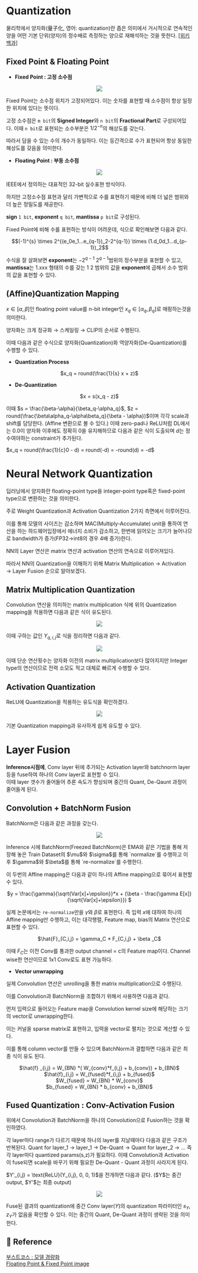 # Quantization
물리학에서 양자화(量子化, 영어: quantization)란 좁은 의미에서 거시적으로 연속적인 양을 어떤 기본 단위(양자)의 정수배로 측정하는 양으로 재해석하는 것을 뜻한다. [[위키백과]](https://ko.wikipedia.org/wiki/%EC%96%91%EC%9E%90%ED%99%94_(%EB%AC%BC%EB%A6%AC%ED%95%99))

## Fixed Point & Floating Point

- **Fixed Point : 고정 소수점**<br>
<p align="center">
  <img src="https://github.com/user-attachments/assets/0def6b5e-b7e9-4eb3-b863-d66fa1ca17d9">
</p>

Fixed Point는 소수점 위치가 고정되어있다. 이는 숫자를 표현할 때 소수점이 항상 일정한 위치에 있다는 뜻이다. 

고정 소수점은 `m bit`의 **Signed Integer**와 `n bit`의 **Fractional Part**로 구성되어있다. 이때 `n bit`로 표현되는 소수부분은 $1/2^{-n}$의 해상도를 갖는다.

따라서 담을 수 있는 수의 개수가 동일하다. 이는 등간격으로 수가 표현되어 항상 동일한 해상도를 갖음을 의미한다.

- **Floating Point : 부동 소수점**<br>
<p align="center">
  <img src="https://github.com/user-attachments/assets/182b73d5-6363-45c2-adfc-42ca6d329e09">
</p>  

IEEE에서 정의하는 대표적인 32-bit 실수표현 방식이다.

하지만 고정소수점 표현과 달리 가변적으로 수를 표현하기 때문에 비해 더 넓은 범위와 더 높은 정밀도를 제공한다. 

**sign** `1 bit`,  **exponent** `q bit`, **mantissa** `p bit`로 구성된다.

Fixed Point에 비해 수를 표현하는 방식이 어려운데, 식으로 확인해보면 다음과 같다.

<p align="center">$$(-1)^{s} \times 2^{(e_0e_1...e_{q-1})_2-2^{q-1}} \times (1.d_0d_1...d_{p-1})_2$$</p>

수식을 잘 살펴보면 **exponent**는 $-2^{q-1} ~ 2^{q-1}$범위의 정수부분을 표현할 수 있고, **mantissa**는 1.xxx 형태의 수를 갖는 $1~2$ 범위의 값을 **exponent**에 곱해서 소수 범위의 값을 표현할 수 있다.


## (Affine)Quantization Mapping
$x \in [\alpha, \beta]$인 floating point value를 n-bit integer인 $x_q \in [\alpha_q, \beta_q]$로 매핑하는것을 의미한다. 

양자화는 크게 정규화 → 스케일링 → CLIP의 순서로 수행된다. 

이때 다음과 같은 수식으로 양자화(Quantization)화 역양자화(De-Quantization)를 수행할 수 있다. 

- **Quantization Process**<br>
<p align="center"> $x_q = round(\frac{1}{s} x + z)$</p>

- **De-Quantization**<br>
<p align="center">$x = s(x_q - z)$ </p>

이때 $s = \frac{\beta-\alpha}{\beta_q-\alpha_q}$, $z = round(\frac{\beta\alpha_q-\alpha\beta_q}{\beta - \alpha})$이며 각각 scale과 shift를 담당한다. (Affine 변환으로 볼 수 있다.)
이때 zero-pad나 ReLU처럼 DL에서는 0.0이 양자화 이후에도 정확히 0을 유지해하므로 다음과 같은 식이 도출되며 $d$는 정수여야하는 constraint가 추가된다.

$x_q = round(\frac{1}{c}0 - d) = round(-d) = -round(d) = -d$


# Neural Network Quantization
딥러닝에서 양자화란 floating-point type을 integer-point type혹은 fixed-point type으로 변환하는 것을 의미한다. 

주로 Weight Quantization과 Activation Quantization 2가지 측면에서 이루어진다.

이를 통해 모델의 사이즈는 감소하며 MAC(Multiply-Accumulate) unit을 통하여 연산을 하는 하드웨어입장에서 에너지 소비가 감소하고, 한번에 읽어오는 크기가 늘어나므로 bandwidth가 증가(FP32→int8의 경우 4배 증가)한다.

NN의 Layer 연산은 matrix 연산과 activation 연산의 연속으로 이루어져있다. 

따라서 NN의 Quantization을 이해하기 위해 Matrix Multiplication → Activation → Layer Fusion 순으로 알아보겠다.

## Matrix Multiplication Quantization
Convolution 연산을 의미하는 matrix multiplication 식에 위의 Quantization mapping을 적용하면 다음과 같은 식이 유도된다.

<p align="center">
  <img src="https://github.com/user-attachments/assets/4c9b86c2-3ac5-4edb-b5d8-c479f82cf342">
</p>   

이때 구하는 값인 $Y_{q,i,j}$로 식을 정리하면 다음과 같다.

<p align="center">
  <img src="https://github.com/user-attachments/assets/ce8ad934-3878-4f79-b94f-036ac29e2093">
</p>
  
이때 단순 연산횟수는 양자화 이전의 matrix multiplication보다 많아지지만 Integer type의 연산이므로 전력 소모도 적고 대체로 빠르게 수행할 수 있다.

## Activation Quantization
ReLU에 Quantization을 적용하는 유도식을 확인하겠다.

<p align="center">
  <img src="https://github.com/user-attachments/assets/56761bd5-84bb-4ac0-914a-0200fe70f234">
</p>

기본 Quantization mapping과 유사하게 쉽게 유도할 수 있다.

# Layer Fusion
**Inference시점에**, Conv layer 뒤에 추가되는 Activation layer와 batchnorm layer 등을 fuse하여 하나의 Conv layer로 표현할 수 있다. <br>
이때 layer 갯수가 줄어들어 추론 속도가 향상되며 중간의 Quant, De-Qaunt 과정이 줄어들게 된다.

## Convolution + BatchNorm Fusion
BatchNorm은 다음과 같은 과정을 갖는다.
<p align="center">
  <img src="https://github.com/user-attachments/assets/44a4fb9e-997c-41f0-80e3-6e5c9c0834d7" >
</p>

<p>Inference 시에 BatchNorm(Freezed BatchNorm)은 EMA와 같은 기법을 통해 저장해 놓은 Train Dataset의 $\mu$와 $\sigma$를 통해 `normalize`를 수행하고 이후 $\gamma$와 $\beta$를 통해 `re-normalize`를 수행한다.</p>

이 두번의 Affine mapping은 다음과 같이 하나의 Affine mapping으로 묶어서 표현할 수 있다.

<p align="center">$y = \frac{\gamma}{\sqrt{Var[x]+\epsilon}}*x + (\beta - \frac{\gamma E[x]}{\sqrt{Var[x]+\epsilon}}) $</p>

실제 논문에서는 `re-normalize`만을 $\gamma$와 $\beta$로 표현한다. 즉 입력 $x$에 대하여 하나의 Affine mapping만 수행하고, 이는 대각행렬, Feature map, bias의 Matrix 연산으로 표현할 수 있다.

<p align="center">
$\hat{F}_{C,i,j} = \gamma_C * F_{C,i,j} + \beta _C$
</p>


이때 $F_C$는 이전 Conv를 통과한 output channel = c의 Feature map이다. 
Channel wise한 연산이므로 1x1 Conv로도 표현 가능하다.

- **Vector unwrapping**

실제 Convolution 연산은 unrolling을 통한 matrix multiplication으로 수행된다.

이를 Convolution과 BatchNorm을 조합하기 위해서 사용하면 다음과 같다.

먼저 입력으로 들어오는 Feature map을 Convolution kernel size에 해당하는 크기의 vector로 unwrapping한다. 

이는 커널을 sparse matrix로 표현하고, 입력을 vector로 펼치는 것으로 계산할 수 있다.

이를 통해 column vector를 만들 수 있으며 BatchNorm과 결합하면 다음과 같은 최종 식이 유도 된다.

<p align="center">
$\hat{f} _{i,j} = W_{BN} *( W_{conv}*f_{i,j} + b_{conv}) + b_{BN}$ <br>
$\hat{f}_{i,j} = W_{fused}*f_{i,j} + b_{fused}$ <br>
$W_{fused} = W_{BN} * W_{conv}$ <br>
$b_{fused} = W_{BN} * b_{conv} + b_{BN}$

</p>


## Fused Quantization : Conv-Activation Fusion
위에서 Convolution과 BatchNorm을 하나의 Convolution으로 Fusion하는 것을 확인하였다. 

</p>

각 layer마다 range가 다르기 때문에 하나의 layer를 지날때마다 다음과 같은 구조가 반복된다.
Quant for layer_1 -> layer_1 -> De-Quant -> Quant for layer_2 -> ...
즉 각 layer마다 quantized params(s,z)가 필요하다. 
이때 Convolution과 Activation이 fuse되면 scale을 바꾸기 위해 필요한 De-Quant - Quant 과정이 사라지게 된다.

<p> $Y'_{i,j} = \text{ReLU}(Y_{i,j}, 0, 0, 1)$을 전개하면 다음과 같다. ($Y$는 중간 output, $Y'$는 최종 output)</p>

<p align="center">
  <img src="https://github.com/user-attachments/assets/6e1a28d3-10d3-4b83-a9f7-14f78a3e5835" </img>
</p>

Fuse된 결과의 quantization에 중간 Conv layer($Y$)의 quantization 파라미터인 $s_Y, z_Y$가 없음을 확인할 수 있다. 이는 중간의 Quant, De-Quant 과정이 생략된 것을 의미한다.



## 🔗 Reference
[부스트코스 : 모델 경량화](https://www.boostcourse.org/ai302/joinLectures/374476)   
[Floating Point & Fixed Point image](https://www.researchgate.net/figure/Representation-of-the-floating-point-and-fixed-point-formats_fig1_225139564)   


